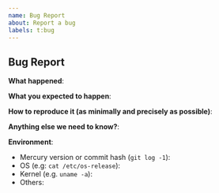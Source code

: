 ```yaml
---
name: Bug Report
about: Report a bug
labels: t:bug
---
```


<!-- Please use this template while reporting a bug and provide as much info as possible. Not doing so may result in your bug not being addressed in a timely manner. Thanks!
-->
## Bug Report

<!-- Thanks for your bug report! We appreciate your time to fill following sections to help us locate the root cause. -->

**What happened**:

**What you expected to happen**:

**How to reproduce it (as minimally and precisely as possible)**:

**Anything else we need to know?**:

**Environment**:

- Mercury version or commit hash (`git log -1`):
- OS (e.g: `cat /etc/os-release`):
- Kernel (e.g. `uname -a`):
- Others:
